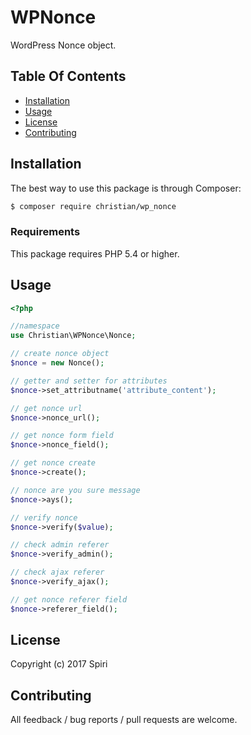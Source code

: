# WPNonce 

WordPress Nonce object.

## Table Of Contents

* [Installation](#installation)
* [Usage](#usage)
* [License](#license)
* [Contributing](#contributing)

## Installation

The best way to use this package is through Composer:

```BASH
$ composer require christian/wp_nonce
```

### Requirements

This package requires PHP 5.4 or higher.

## Usage

```php
<?php

//namespace
use Christian\WPNonce\Nonce;

// create nonce object
$nonce = new Nonce();

// getter and setter for attributes
$nonce->set_attributname('attribute_content');

// get nonce url
$nonce->nonce_url();

// get nonce form field
$nonce->nonce_field();

// get nonce create
$nonce->create();

// nonce are you sure message
$nonce->ays();

// verify nonce
$nonce->verify($value);

// check admin referer
$nonce->verify_admin();

// check ajax referer
$nonce->verify_ajax();

// get nonce referer field
$nonce->referer_field();
```

## License

Copyright (c) 2017 Spiri

## Contributing

All feedback / bug reports / pull requests are welcome.
